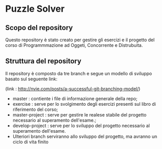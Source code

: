 # Puzzle Solver

## Scopo del repository

Questo repository è stato creato per gestire gli esercizi e il progetto del corso di Programmmazione ad Oggeti, Concorrente e Distrubuita.

## Struttura del repository

Il repository è composto da tre branch e segue un modello di sviluppo basato sul seguente link: 

(link : http://nvie.com/posts/a-successful-git-branching-model/)
 
-  master : contiente i file di informazione generale della repo;
-  exercise : serve per lo svolgimento degli esercizi presenti sul libro di riferimento del corso;
-  master-project : serve per gestire le realese stabile del progetto necessario al superamento dell'esame.;
-  develop-project : serve per lo sviluppo del progetto necessario al superamento dell'esame.
-  Ulteriori branch serviranno allo sviluppo del progetto, ma avranno un ciclo di vita finito
